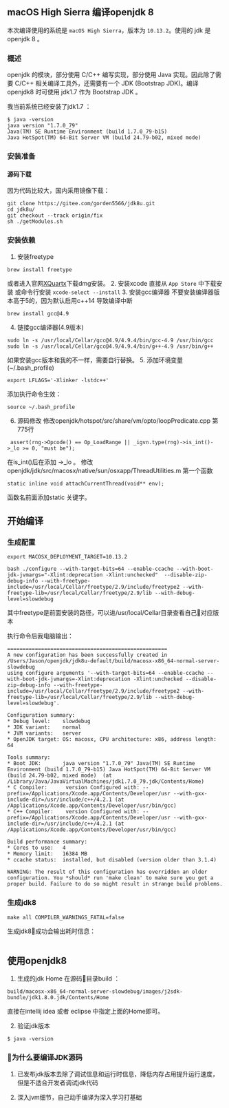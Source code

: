 
## macOS High Sierra 编译openjdk 8

本次编译使用的系统是 `macOS High Sierra`，版本为 `10.13.2`。使用的 jdk 是 openjdk 8 。

### 概述

openjdk 的模块，部分使用 C/C++ 编写实现，部分使用 Java 实现。因此除了需要 C/C++ 相关编译工具外，还需要有一个 JDK (Bootstrap JDK)。编译 openjdk8 时可使用 jdk1.7 作为 Bootstrap JDK 。

我当前系统已经安装了jdk1.7 ：

```
$ java -version
java version "1.7.0_79"
Java(TM) SE Runtime Environment (build 1.7.0_79-b15)
Java HotSpot(TM) 64-Bit Server VM (build 24.79-b02, mixed mode)
```

### 安装准备

#### 源码下载

因为代码比较大，国内采用镜像下载：

```
git clone https://gitee.com/gorden5566/jdk8u.git
cd jdk8u/
git checkout --track origin/fix
sh ./getModules.sh
```

### 安装依赖

1. 安装freetype
```
brew install freetype
```
或者进入官网[XQuartx](https://www.xquartz.org/)下载dmg安装。
2. 安装xcode
直接从 `App Store` 中下载安装 或命令行安装 `xcode-select --install` 
3. 安装gcc编译器
不要安装编译器版本高于5的，因为默认启用c++14 导致编译中断
```
brew install gcc@4.9
```
4. 链接gcc编译器(4.9版本)
```
sudo ln -s /usr/local/Cellar/gcc@4.9/4.9.4/bin/gcc-4.9 /usr/bin/gcc
sudo ln -s /usr/local/Cellar/gcc@4.9/4.9.4/bin/g++-4.9 /usr/bin/g++
```
如果安装gcc版本和我的不一样，需要自行替换。
5. 添加环境变量(~/.bash_profile)
```
export LFLAGS='-Xlinker -lstdc++'
```
添加执行命令生效：
```
source ~/.bash_profile
```
6. 源码修改
修改openjdk/hotspot/src/share/vm/opto/loopPredicate.cpp 第775行
```
 assert(rng->Opcode() == Op_LoadRange || _igvn.type(rng)->is_int()->_lo >= 0, "must be");
```
 在is_int()后在添加 ->_lo 。
 修改openjdk/jdk/src/macosx/native/sun/osxapp/ThreadUtilities.m 第一个函数
 ```
 static inline void attachCurrentThread(void** env);
 ```
函数名前面添加static 关键字。

## 开始编译

### 生成配置

```
export MACOSX_DEPLOYMENT_TARGET=10.13.2

bash ./configure --with-target-bits=64 --enable-ccache --with-boot-jdk-jvmargs="-Xlint:deprecation -Xlint:unchecked"  --disable-zip-debug-info --with-freetype-include=/usr/local/Cellar/freetype/2.9/include/freetype2 --with-freetype-lib=/usr/local/Cellar/freetype/2.9/lib --with-debug-level=slowdebug 
```
 其中freetype是前面安装的路径，可以进/usr/local/Cellar目录查看自己对应版本

 执行命令后我电脑输出：

```
====================================================
A new configuration has been successfully created in
/Users/Jason/openjdk/jdk8u-default/build/macosx-x86_64-normal-server-slowdebug
using configure arguments '--with-target-bits=64 --enable-ccache --with-boot-jdk-jvmargs=-Xlint:deprecation -Xlint:unchecked --disable-zip-debug-info --with-freetype-include=/usr/local/Cellar/freetype/2.9/include/freetype2 --with-freetype-lib=/usr/local/Cellar/freetype/2.9/lib --with-debug-level=slowdebug'.

Configuration summary:
* Debug level:    slowdebug
* JDK variant:    normal
* JVM variants:   server
* OpenJDK target: OS: macosx, CPU architecture: x86, address length: 64

Tools summary:
* Boot JDK:       java version "1.7.0_79" Java(TM) SE Runtime Environment (build 1.7.0_79-b15) Java HotSpot(TM) 64-Bit Server VM (build 24.79-b02, mixed mode)  (at /Library/Java/JavaVirtualMachines/jdk1.7.0_79.jdk/Contents/Home)
* C Compiler:      version Configured with: --prefix=/Applications/Xcode.app/Contents/Developer/usr --with-gxx-include-dir=/usr/include/c++/4.2.1 (at /Applications/Xcode.app/Contents/Developer/usr/bin/gcc)
* C++ Compiler:    version Configured with: --prefix=/Applications/Xcode.app/Contents/Developer/usr --with-gxx-include-dir=/usr/include/c++/4.2.1 (at /Applications/Xcode.app/Contents/Developer/usr/bin/gcc)

Build performance summary:
* Cores to use:   4
* Memory limit:   16384 MB
* ccache status:  installed, but disabled (version older than 3.1.4)

WARNING: The result of this configuration has overridden an older
configuration. You *should* run 'make clean' to make sure you get a
proper build. Failure to do so might result in strange build problems.
```

### 生成jdk8

```
make all COMPILER_WARNINGS_FATAL=false
```

生成jdk8成功会输出耗时信息：

```

```

## 使用openjdk8

1. 生成的jdk Home 在源码目录build ：

```
build/macosx-x86_64-normal-server-slowdebug/images/j2sdk-bundle/jdk1.8.0.jdk/Contents/Home
```

直接在intellij idea 或者 eclipse 中指定上面的Home即可。

2. 验证jdk版本

```
$ java -version

```

### 为什么要编译JDK源码

1. 已发布jdk版本去除了调试信息和运行时信息，降低内存占用提升运行速度，但是不适合开发者调试jdk代码

2. 深入jvm细节，自己动手编译为深入学习打基础

